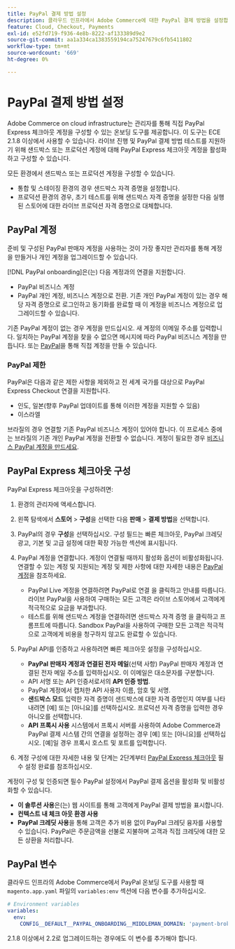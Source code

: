 ```yaml
---
title: PayPal 결제 방법 설정
description: 클라우드 인프라에서 Adobe Commerce에 대한 PayPal 결제 방법을 설정합니다.
feature: Cloud, Checkout, Payments
exl-id: e52fd719-f936-4e8b-8222-af133389d9e2
source-git-commit: aa1a334ca1383559194ca75247679c6fb5411802
workflow-type: tm+mt
source-wordcount: '669'
ht-degree: 0%

---
```


# PayPal 결제 방법 설정

Adobe Commerce on cloud infrastructure는 관리자를 통해 직접 PayPal Express 체크아웃 계정을 구성할 수 있는 온보딩 도구를 제공합니다. 이 도구는 ECE 2.1.8 이상에서 사용할 수 있습니다. 라이브 진행 및 PayPal 결제 방법 테스트를 지원하기 위해 샌드박스 또는 프로덕션 계정에 대해 PayPal Express 체크아웃 계정을 활성화하고 구성할 수 있습니다.

모든 환경에서 샌드박스 또는 프로덕션 계정을 구성할 수 있습니다.

* 통합 및 스테이징 환경의 경우 샌드박스 자격 증명을 설정합니다.
* 프로덕션 환경의 경우, 초기 테스트를 위해 샌드박스 자격 증명을 설정한 다음 실행된 스토어에 대한 라이브 프로덕션 자격 증명으로 대체합니다.

## PayPal 계정

준비 및 구성된 PayPal 판매자 계정을 사용하는 것이 가장 좋지만 관리자를 통해 계정을 만들거나 개인 계정을 업그레이드할 수 있습니다.

[!DNL PayPal onboarding]은(는) 다음 계정과의 연결을 지원합니다.

* PayPal 비즈니스 계정
* PayPal 개인 계정, 비즈니스 계정으로 전환. 기존 개인 PayPal 계정이 있는 경우 해당 자격 증명으로 로그인하고 동기화를 완료할 때 이 계정을 비즈니스 계정으로 업그레이드할 수 있습니다.

기존 PayPal 계정이 없는 경우 계정을 만드십시오. 새 계정의 이메일 주소를 입력합니다. 일치하는 PayPal 계정을 찾을 수 없으면 메시지에 따라 PayPal 비즈니스 계정을 만듭니다. 또는 [PayPal](https://www.paypal.com/us/webapps/mpp/account-selection)을 통해 직접 계정을 만들 수 있습니다.

### PayPal 제한

PayPal은 다음과 같은 제한 사항을 제외하고 전 세계 국가를 대상으로 PayPal Express Checkout 연결을 지원합니다.

* 인도, 일본(향후 PayPal 업데이트를 통해 이러한 계정을 지원할 수 있음)
* 이스라엘

브라질의 경우 연결할 기존 PayPal 비즈니스 계정이 있어야 합니다. 이 프로세스 중에는 브라질의 기존 개인 PayPal 계정을 전환할 수 없습니다. 계정이 필요한 경우 [비즈니스 PayPal 계정을 만드세요](https://www.paypal.com/us/webapps/mpp/account-selection).

## PayPal Express 체크아웃 구성

PayPal Express 체크아웃을 구성하려면:

1. 환경의 관리자에 액세스합니다.
1. 왼쪽 탐색에서 **스토어** > **구성**&#x200B;을 선택한 다음 **판매** > **결제 방법**&#x200B;을 선택합니다.
1. PayPal의 경우 **구성**&#x200B;을 선택하십시오. 구성 필드는 빠른 체크아웃, PayPal 크레딧 광고, 기본 및 고급 설정에 대한 확장 가능한 섹션에 표시됩니다.
1. PayPal 계정을 연결합니다. 계정이 연결될 때까지 활성화 옵션이 비활성화됩니다. 연결할 수 있는 계정 및 지원되는 계정 및 제한 사항에 대한 자세한 내용은 [PayPal 계정](#paypal-account)을 참조하세요.

   * PayPal Live 계정을 연결하려면 PayPal로 연결 을 클릭하고 안내를 따릅니다. 라이브 PayPal을 사용하여 구매하는 모든 고객은 라이브 스토어에서 고객에게 적극적으로 요금을 부과합니다.
   * 테스트를 위해 샌드박스 계정을 연결하려면 샌드박스 자격 증명 을 클릭하고 프롬프트에 따릅니다. Sandbox PayPal을 사용하여 구매한 모든 고객은 적극적으로 고객에게 비용을 청구하지 않고도 완료할 수 있습니다.

1. PayPal API를 인증하고 사용하려면 빠른 체크아웃 설정을 구성하십시오.

   * **PayPal 판매자 계정과 연결된 전자 메일**(선택 사항) PayPal 판매자 계정과 연결된 전자 메일 주소를 입력하십시오. 이 이메일은 대소문자를 구분합니다.
   * API 서명 또는 API 인증서로서의 **API 인증 방법**.
   * PayPal 계정에서 캡처한 API 사용자 이름, 암호 및 서명.
   * **샌드박스 모드** 입력한 자격 증명이 샌드박스에 대한 자격 증명인지 여부를 나타내려면 [예] 또는 [아니요]를 선택하십시오. 프로덕션 자격 증명을 입력한 경우 아니오를 선택합니다.
   * **API 프록시 사용** 시스템에서 프록시 서버를 사용하여 Adobe Commerce과 PayPal 결제 시스템 간의 연결을 설정하는 경우 [예] 또는 [아니요]를 선택하십시오. [예]일 경우 프록시 호스트 및 포트를 입력합니다.

1. 계정 구성에 대한 자세한 내용 및 단계는 2단계부터 [PayPal Express 체크아웃](https://docs.magento.com/user-guide/payment/paypal-express-checkout.html) 필수 설정 완료를 참조하십시오.

계정이 구성 및 인증되면 필수 PayPal 설정에서 PayPal 결제 옵션을 활성화 및 비활성화할 수 있습니다.

* **이 솔루션 사용**&#x200B;은(는) 웹 사이트를 통해 고객에게 PayPal 결제 방법을 표시합니다.
* **컨텍스트 내 체크 아웃 환경 사용**
* **PayPal 크레딧 사용**&#x200B;을 통해 고객은 추가 비용 없이 PayPal 크레딧 융자를 사용할 수 있습니다. PayPal은 주문금액을 선불로 지불하며 고객과 직접 크레딧에 대한 모든 상환을 처리합니다.

## PayPal 변수

클라우드 인프라의 Adobe Commerce에서 PayPal 온보딩 도구를 사용할 때 `magento.app.yaml` 파일의 `variables:env` 섹션에 다음 변수를 추가하십시오.

```yaml
# Environment variables
variables:
  env:
    CONFIG__DEFAULT__PAYPAL_ONBOARDING__MIDDLEMAN_DOMAIN: 'payment-broker.magento.com'
```

2.1.8 이상에서 2.2로 업그레이드하는 경우에도 이 변수를 추가해야 합니다.
